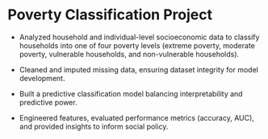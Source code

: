 # Poverty Classification Project

- Analyzed household and individual-level socioeconomic data to classify households into one of four poverty levels (extreme poverty, moderate poverty, vulnerable households, and non-vulnerable households).

- Cleaned and imputed missing data, ensuring dataset integrity for model development.

- Built a predictive classification model balancing interpretability and predictive power.

- Engineered features, evaluated performance metrics (accuracy, AUC), and provided insights to inform social policy.